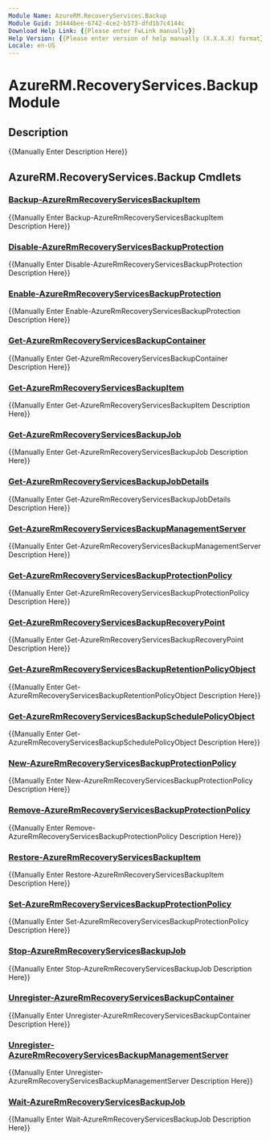 ```yaml
---
Module Name: AzureRM.RecoveryServices.Backup
Module Guid: 3d444bee-6742-4ce2-b573-dfd1b7c4144c
Download Help Link: {{Please enter FwLink manually}}
Help Version: {{Please enter version of help manually (X.X.X.X) format}}
Locale: en-US
---
```


# AzureRM.RecoveryServices.Backup Module
## Description
{{Manually Enter Description Here}}

## AzureRM.RecoveryServices.Backup Cmdlets
### [Backup-AzureRmRecoveryServicesBackupItem](Backup-AzureRmRecoveryServicesBackupItem.md)
{{Manually Enter Backup-AzureRmRecoveryServicesBackupItem Description Here}}

### [Disable-AzureRmRecoveryServicesBackupProtection](Disable-AzureRmRecoveryServicesBackupProtection.md)
{{Manually Enter Disable-AzureRmRecoveryServicesBackupProtection Description Here}}

### [Enable-AzureRmRecoveryServicesBackupProtection](Enable-AzureRmRecoveryServicesBackupProtection.md)
{{Manually Enter Enable-AzureRmRecoveryServicesBackupProtection Description Here}}

### [Get-AzureRmRecoveryServicesBackupContainer](Get-AzureRmRecoveryServicesBackupContainer.md)
{{Manually Enter Get-AzureRmRecoveryServicesBackupContainer Description Here}}

### [Get-AzureRmRecoveryServicesBackupItem](Get-AzureRmRecoveryServicesBackupItem.md)
{{Manually Enter Get-AzureRmRecoveryServicesBackupItem Description Here}}

### [Get-AzureRmRecoveryServicesBackupJob](Get-AzureRmRecoveryServicesBackupJob.md)
{{Manually Enter Get-AzureRmRecoveryServicesBackupJob Description Here}}

### [Get-AzureRmRecoveryServicesBackupJobDetails](Get-AzureRmRecoveryServicesBackupJobDetails.md)
{{Manually Enter Get-AzureRmRecoveryServicesBackupJobDetails Description Here}}

### [Get-AzureRmRecoveryServicesBackupManagementServer](Get-AzureRmRecoveryServicesBackupManagementServer.md)
{{Manually Enter Get-AzureRmRecoveryServicesBackupManagementServer Description Here}}

### [Get-AzureRmRecoveryServicesBackupProtectionPolicy](Get-AzureRmRecoveryServicesBackupProtectionPolicy.md)
{{Manually Enter Get-AzureRmRecoveryServicesBackupProtectionPolicy Description Here}}

### [Get-AzureRmRecoveryServicesBackupRecoveryPoint](Get-AzureRmRecoveryServicesBackupRecoveryPoint.md)
{{Manually Enter Get-AzureRmRecoveryServicesBackupRecoveryPoint Description Here}}

### [Get-AzureRmRecoveryServicesBackupRetentionPolicyObject](Get-AzureRmRecoveryServicesBackupRetentionPolicyObject.md)
{{Manually Enter Get-AzureRmRecoveryServicesBackupRetentionPolicyObject Description Here}}

### [Get-AzureRmRecoveryServicesBackupSchedulePolicyObject](Get-AzureRmRecoveryServicesBackupSchedulePolicyObject.md)
{{Manually Enter Get-AzureRmRecoveryServicesBackupSchedulePolicyObject Description Here}}

### [New-AzureRmRecoveryServicesBackupProtectionPolicy](New-AzureRmRecoveryServicesBackupProtectionPolicy.md)
{{Manually Enter New-AzureRmRecoveryServicesBackupProtectionPolicy Description Here}}

### [Remove-AzureRmRecoveryServicesBackupProtectionPolicy](Remove-AzureRmRecoveryServicesBackupProtectionPolicy.md)
{{Manually Enter Remove-AzureRmRecoveryServicesBackupProtectionPolicy Description Here}}

### [Restore-AzureRmRecoveryServicesBackupItem](Restore-AzureRmRecoveryServicesBackupItem.md)
{{Manually Enter Restore-AzureRmRecoveryServicesBackupItem Description Here}}

### [Set-AzureRmRecoveryServicesBackupProtectionPolicy](Set-AzureRmRecoveryServicesBackupProtectionPolicy.md)
{{Manually Enter Set-AzureRmRecoveryServicesBackupProtectionPolicy Description Here}}

### [Stop-AzureRmRecoveryServicesBackupJob](Stop-AzureRmRecoveryServicesBackupJob.md)
{{Manually Enter Stop-AzureRmRecoveryServicesBackupJob Description Here}}

### [Unregister-AzureRmRecoveryServicesBackupContainer](Unregister-AzureRmRecoveryServicesBackupContainer.md)
{{Manually Enter Unregister-AzureRmRecoveryServicesBackupContainer Description Here}}

### [Unregister-AzureRmRecoveryServicesBackupManagementServer](Unregister-AzureRmRecoveryServicesBackupManagementServer.md)
{{Manually Enter Unregister-AzureRmRecoveryServicesBackupManagementServer Description Here}}

### [Wait-AzureRmRecoveryServicesBackupJob](Wait-AzureRmRecoveryServicesBackupJob.md)
{{Manually Enter Wait-AzureRmRecoveryServicesBackupJob Description Here}}

